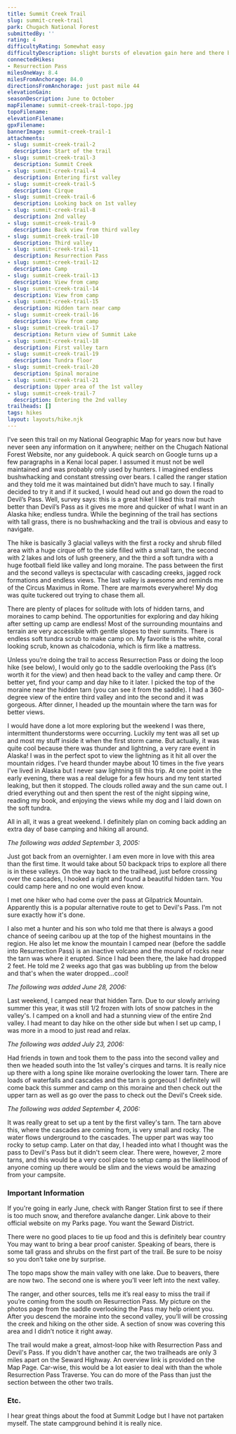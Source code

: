```yaml
---
title: Summit Creek Trail
slug: summit-creek-trail
park: Chugach National Forest
submittedBy: ''
rating: 4
difficultyRating: Somewhat easy
difficultyDescription: slight bursts of elevation gain here and there but nothing overwhelming
connectedHikes:
- Resurrection Pass
milesOneWay: 8.4
milesFromAnchorage: 84.0
directionsFromAnchorage: just past mile 44
elevationGain: 
seasonDescription: June to October
mapFilename: summit-creek-trail-topo.jpg
topoFilename: 
elevationFilename: 
gpxFilename: 
bannerImage: summit-creek-trail-1
attachments:
- slug: summit-creek-trail-2
  description: Start of the trail
- slug: summit-creek-trail-3
  description: Summit Creek
- slug: summit-creek-trail-4
  description: Entering first valley
- slug: summit-creek-trail-5
  description: Cirque
- slug: summit-creek-trail-6
  description: Looking back on 1st valley
- slug: summit-creek-trail-8
  description: 2nd valley
- slug: summit-creek-trail-9
  description: Back view from third valley
- slug: summit-creek-trail-10
  description: Third valley
- slug: summit-creek-trail-11
  description: Resurrection Pass
- slug: summit-creek-trail-12
  description: Camp
- slug: summit-creek-trail-13
  description: View from camp
- slug: summit-creek-trail-14
  description: View from camp
- slug: summit-creek-trail-15
  description: Hidden tarn near camp
- slug: summit-creek-trail-16
  description: View from camp
- slug: summit-creek-trail-17
  description: Return view of Summit Lake
- slug: summit-creek-trail-18
  description: First valley tarn
- slug: summit-creek-trail-19
  description: Tundra floor
- slug: summit-creek-trail-20
  description: Spinal moraine
- slug: summit-creek-trail-21
  description: Upper area of the 1st valley
- slug: summit-creek-trail-7
  description: Entering the 2nd valley
trailheads: []
tags: hikes
layout: layouts/hike.njk
---
```

I’ve seen this trail on my National Geographic Map for years now but have never seen any information on it anywhere; neither on the Chugach National Forest Website, nor any guidebook. A quick search on Google turns up a few paragraphs in a Kenai local paper. I assumed it must not be well maintained and was probably only used by hunters. I imagined endless bushwhacking and constant stressing over bears. I called the ranger station and they told me it was maintained but didn’t have much to say. I finally decided to try it and if it sucked, I would head out and go down the road to Devil’s Pass. Well, survey says: this is a great hike! I liked this trail much better than Devil’s Pass as it gives me more and quicker of what I want in an Alaska hike; endless tundra. While the beginning of the trail has sections with tall grass, there is no bushwhacking and the trail is obvious and easy to navigate. 

The hike is basically 3 glacial valleys with the first a rocky and shrub filled area with a huge cirque off to the side filled with a small tarn, the second with 2 lakes and lots of lush greenery, and the third a soft tundra with a huge football field like valley and long moraine. The pass between the first and the second valleys is spectacular with cascading creeks, jagged rock formations and endless views. The last valley is awesome and reminds me of the Circus Maximus in Rome. There are marmots everywhere! My dog was quite tuckered out trying to chase them all. 

There are plenty of places for solitude with lots of hidden tarns, and moraines to camp behind. The opportunities for exploring and day hiking after setting up camp are endless! Most of the surrounding mountains and terrain are very accessible with gentle slopes to their summits. There is endless soft tundra scrub to make camp on. My favorite is the white, coral looking scrub, known as chalcodonia, which is firm like a mattress. 

Unless you’re doing the trail to access Resurrection Pass or doing the loop hike (see below), I would only go to the saddle overlooking the Pass (it’s worth it for the view) and then head back to the valley and camp there. Or better yet, find your camp and day hike to it later. I picked the top of the moraine near the hidden tarn (you can see it from the saddle). I had a 360-degree view of the entire third valley and into the second and it was gorgeous. After dinner, I headed up the mountain where the tarn was for better views. 

I would have done a lot more exploring but the weekend I was there, intermittent thunderstorms were occurring. Luckily my tent was all set up and most my stuff inside it when the first storm came. But actually, it was quite cool because there was thunder and lightning, a very rare event in Alaska! I was in the perfect spot to view the lightning as it hit all over the mountain ridges. I’ve heard thunder maybe about 10 times in the five years I’ve lived in Alaska but I never saw lightning till this trip. At one point in the early evening, there was a real deluge for a few hours and my tent started leaking, but then it stopped. The clouds rolled away and the sun came out. I dried everything out and then spent the rest of the night sipping wine, reading my book, and enjoying the views while my dog and I laid down on the soft tundra. 

All in all, it was a great weekend. I definitely plan on coming back adding an extra day of base camping and hiking all around.

*The following was added September 3, 2005:*

Just got back from an overnighter. I am even more in love with this area than the first time. It would take about 50 backpack trips to explore all there is in these valleys. On the way back to the trailhead, just before crossing over the cascades, I hooked a right and found a beautiful hidden tarn. You could camp here and no one would even know.

I met one hiker who had come over the pass at Gilpatrick Mountain. Apparently this is a popular alternative route to get to Devil's Pass. I'm not sure exactly how it's done.

I also met a hunter and his son who told me that there is always a good chance of seeing caribou up at the top of the highest mountains in the region. He also let me know the mountain I camped near (before the saddle into Resurrection Pass) is an inactive volcano and the mound of rocks near the tarn was where it erupted. Since I had been there, the lake had dropped 2 feet. He told me 2 weeks ago that gas was bubbling up from the below and that's when the water dropped...cool!

*The following was added June 28, 2006:*

Last weekend, I camped near that hidden Tarn. Due to our slowly arriving summer this year, it was still 1/2 frozen with lots of snow patches in the valley's. I camped on a knoll and had a stunning view of the entire 2nd valley. I had meant to day hike on the other side but when I set up camp, I was more in a mood to just read and relax.

*The following was added July 23, 2006:*

Had friends in town and took them to the pass into the second valley and then we headed south into the 1st valley's cirques and tarns. It is really nice up there with a long spine like moraine overlooking the lower tarn. There are loads of waterfalls and cascades and the tarn is gorgeous! I definitely will come back this summer and camp on this moraine and then check out the upper tarn as well as go over the pass to check out the Devil's Creek side.

*The following was added September 4, 2006:*

It was really great to set up a tent by the first valley's tarn. The tarn above this, where the cascades are coming from, is very small and rocky. The water flows underground to the cascades. The upper part was way too rocky to setup camp. Later on that day, I headed into what I thought was the pass to Devil's Pass but it didn't seem clear. There were, however, 2 more tarns, and this would be a very cool place to setup camp as the likelihood of anyone coming up there would be slim and the views would be amazing from your campsite.

### Important Information

If you're going in early June, check with Ranger Station first to see if there is too much snow, and therefore avalanche danger. Link above to their official website on my Parks page. You want the Seward District.

There were no good places to tie up food and this is definitely bear country You may want to bring a bear proof canister. Speaking of bears, there is some tall grass and shrubs on the first part of the trail. Be sure to be noisy so you don’t take one by surprise.

The topo maps show the main valley with one lake. Due to beavers, there are now two. The second one is where you’ll veer left into the next valley.

The ranger, and other sources, tells me it’s real easy to miss the trail if you’re coming from the south on Resurrection Pass. My picture on the photos page from the saddle overlooking the Pass may help orient you.
After you descend the moraine into the second valley, you’ll will be crossing the creek and hiking on the other side. A section of snow was covering this area and I didn’t notice it right away.

The trail would make a great, almost-loop hike with Resurrection Pass and Devil's Pass. If you didn't have another car, the two trailheads are only 3 miles apart on the Seward Highway. An overview link is provided on the Map Page. Car-wise, this would be a lot easier to deal with than the whole Resurrection Pass Traverse. You can do more of the Pass than just the section between the other two trails.

### Etc.

I hear great things about the food at Summit Lodge but I have not partaken myself. The state campground behind it is really nice.